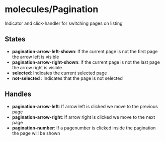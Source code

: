 <!-- firescout-component -->

# molecules/Pagination

Indicator and click-handler for switching pages on listing

## States

- **pagination-arrow-left-shown**: If the current page is not the first page the arrow left is visible
- **pagination-arrow-right-shown**: if the current page is not the last page the arrow right is visible
- **selected**: Indicates the current selected page
- **not-selected** : Indicates that the page is not selected

## Handles

- **pagination-arrow-left**: If arrow left is clicked we move to the previous page
- **pagination-arrow-right**: If arrow right is clicked we move to the next page
- **pagination-number**: If a pagenumber is clicked inside the pagination the page will be shown
